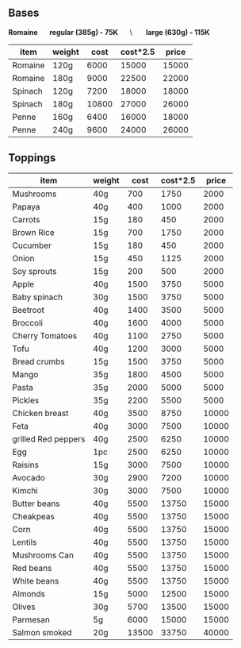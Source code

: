 ## Bases

**Romaine** &nbsp;&nbsp;&nbsp;&nbsp; **regular (385g) - 75K** &nbsp;&nbsp;&nbsp;&nbsp; \ &nbsp;&nbsp;&nbsp;&nbsp;&nbsp;  **large (630g) - 115K**


item | weight | cost | cost*2.5 | price
------------ | ------------- | ------------- | ------------- | -------------  
Romaine | 120g | 6000 | 15000 | 15000
Romaine | 180g | 9000 | 22500 | 22000
Spinach | 120g | 7200 | 18000 | 18000
Spinach | 180g | 10800 | 27000 | 26000
Penne | 160g | 6400 | 16000 | 18000 
Penne | 240g | 9600 | 24000 | 26000


## Toppings


item | weight | cost | cost*2.5 | price
------------ | ------------- | ------------- | ------------- | ------------- 
Mushrooms | 40g | 700 | 1750 | 2000
Papaya | 40g | 400 | 1000 | 2000
Carrots | 15g | 180 | 450 | 2000
Brown Rice | 15g | 700 | 1750 | 2000
Cucumber | 15g | 180 | 450 | 2000
Onion | 15g | 450 | 1125 | 2000
Soy sprouts | 15g | 200 | 500 | 2000
Apple | 40g | 1500 | 3750 | 5000
Baby spinach | 30g | 1500 | 3750 | 5000
Beetroot | 40g | 1400 | 3500 | 5000
Broccoli | 40g | 1600 | 4000 | 5000
Cherry Tomatoes | 40g | 1100 | 2750 | 5000
Tofu | 40g | 1200 | 3000 | 5000
Bread crumbs | 15g | 1500 | 3750 | 5000
Mango | 35g | 1800 | 4500 | 5000
Pasta | 35g | 2000 | 5000 | 5000
Pickles | 35g | 2200 | 5500 | 5000
Chicken breast | 40g | 3500 | 8750 | 10000
Feta | 40g | 3000 | 7500 | 10000
grilled Red peppers | 40g | 2500 | 6250 | 10000
Egg | 1pc | 2500 | 6250 | 10000
Raisins | 15g | 3000 | 7500 | 10000
Avocado | 30g | 2900 | 7200 | 10000
Kimchi | 30g | 3000 | 7500 | 10000
Butter beans | 40g | 5500 | 13750 | 15000
Cheakpeas | 40g | 5500 | 13750 | 15000
Corn | 40g | 5500 | 13750 | 15000
Lentils | 40g | 5500 | 13750 | 15000
Mushrooms Can | 40g | 5500 | 13750 | 15000
Red beans | 40g | 5500 | 13750 | 15000
White beans | 40g | 5500 | 13750 | 15000
Almonds | 15g | 5000 | 12500 | 15000
Olives | 30g | 5700 | 13500 | 15000
Parmesan | 5g | 6000 | 15000 | 15000
Salmon smoked | 20g | 13500 | 33750 | 40000
